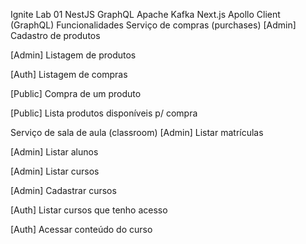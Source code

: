 Ignite Lab 01
NestJS
GraphQL
Apache Kafka
Next.js
Apollo Client (GraphQL)
Funcionalidades
Serviço de compras (purchases)
[Admin] Cadastro de produtos

[Admin] Listagem de produtos

[Auth] Listagem de compras

[Public] Compra de um produto

[Public] Lista produtos disponíveis p/ compra

Serviço de sala de aula (classroom)
[Admin] Listar matrículas

[Admin] Listar alunos

[Admin] Listar cursos

[Admin] Cadastrar cursos

[Auth] Listar cursos que tenho acesso

[Auth] Acessar conteúdo do curso
